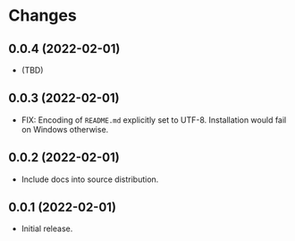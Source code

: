 # Changes

## 0.0.4 (2022-02-01)

- (TBD)

## 0.0.3 (2022-02-01)

- FIX: Encoding of `README.md` explicitly set to UTF-8. Installation would fail on Windows otherwise.

## 0.0.2 (2022-02-01)

- Include docs into source distribution.

## 0.0.1 (2022-02-01)

- Initial release.
